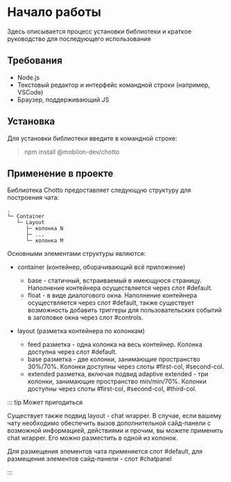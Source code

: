 # Начало работы

Здесь описывается процесс установки библиотеки и краткое руководство для последующего использования

## Требования

- Node.js
- Текстовый редактор и интерфейс командной строки (например, VSCode)
- Браузер, поддерживающий JS

## Установка

Для установки библиотеки введите в командной строке:

> npm install @mobilon-dev/chotto

## Применение в проекте

Библиотека Chotto предоставляет следующую структуру для построения чата:

```
.
└─ Container
   └─ Layout
      ├─ колонка N 
      ├─ ...
      └─ колонка M       
```

Основными элементами структуры являются:

- container (контейнер, оборачивающий всё приложение)
  - base - статичный, встраиваемый в имеющуюся страницу. Наполнение контейнера осуществляется через слот #default.
  - float - в виде диалогового окна. Наполнение контейнера осуществляется через слот #default, также существует возможность добавить триггеры для пользовательских событий в заголовке окна через слот #controls.

- layout (разметка контейнера по колонкам)
  - feed разметка - одна колонка на весь контейнер. Колонка доступна через слот #default.
  - base разметка - две колонки, занимающие пространство 30%/70%. Колонки доступны через слоты #first-col, #second-col.
  - extended разметка, включая подвид adaptive extended - три колонки, занимающие пространство min/min/70%. Колонки доступны через слоты #first-col, #second-col, #third-col.

::: tip Может пригодиться

Существует также подвид layout - chat wrapper. В случае, если вашему чату необходимо обеспечить вызов дополнительной сайд-панели с возможной информацией, действиями и прочим, вы можете применить chat wrapper. Его можно разместить в одной из колонок. 

Для размещения элементов чата применяется слот #default, для размещения элементов сайд-панели - слот #chatpanel

:::

